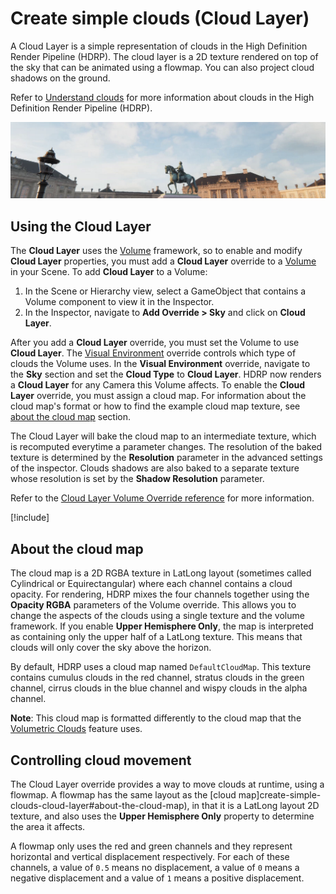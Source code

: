 # Create simple clouds (Cloud Layer)

A Cloud Layer is a simple representation of clouds in the High Definition Render Pipeline (HDRP). The cloud layer is a 2D texture rendered on top of the sky that can be animated using a flowmap. You can also project cloud shadows on the ground.

Refer to [Understand clouds](understand-clouds.md) for more information about clouds in the High Definition Render Pipeline (HDRP).

![](Images/HDRPFeatures-CloudLayer.png)

## Using the Cloud Layer

The **Cloud Layer** uses the [Volume](understand-volumes.md) framework, so to enable and modify **Cloud Layer** properties, you must add a **Cloud Layer** override to a [Volume](understand-volumes.md) in your Scene. To add **Cloud Layer** to a Volume:

1. In the Scene or Hierarchy view, select a GameObject that contains a Volume component to view it in the Inspector.
2. In the Inspector, navigate to **Add Override > Sky** and click on **Cloud Layer**.

After you add a **Cloud Layer** override, you must set the Volume to use **Cloud Layer**. The [Visual Environment](visual-environment-volume-override-reference.md) override controls which type of clouds the Volume uses. In the **Visual Environment** override, navigate to the **Sky** section and set the **Cloud Type** to **Cloud Layer**. HDRP now renders a **Cloud Layer** for any Camera this Volume affects.
To enable the **Cloud Layer** override, you must assign a cloud map. For information about the cloud map's format or how to find the example cloud map texture, see [about the cloud map](#about-the-cloud-map) section.

The Cloud Layer will bake the cloud map to an intermediate texture, which is recomputed everytime a parameter changes. The resolution of the baked texture is determined by the **Resolution** parameter in the advanced settings of the inspector.
Clouds shadows are also baked to a separate texture whose resolution is set by the **Shadow Resolution** parameter.

Refer to the [Cloud Layer Volume Override reference](cloud-layer-volume-override-reference.md) for more information.

[!include[](snippets/volume-override-api.md)]

## About the cloud map

The cloud map is a 2D RGBA texture in LatLong layout (sometimes called Cylindrical or Equirectangular) where each channel contains a cloud opacity. For rendering, HDRP mixes the four channels together using the **Opacity RGBA** parameters of the Volume override. This allows you to change the aspects of the clouds using a single texture and the volume framework.
If you enable **Upper Hemisphere Only**, the map is interpreted as containing only the upper half of a LatLong texture. This means that clouds will only cover the sky above the horizon.

By default, HDRP uses a cloud map named `DefaultCloudMap`. This texture contains cumulus clouds in the red channel, stratus clouds in the green channel, cirrus clouds in the blue channel and wispy clouds in the alpha channel.

**Note**: This cloud map is formatted differently to the cloud map that the [Volumetric Clouds](create-realistic-clouds-volumetric-clouds.md) feature uses.

## Controlling cloud movement

The Cloud Layer override provides a way to move clouds at runtime, using a flowmap. A flowmap has the same layout as the [cloud map]create-simple-clouds-cloud-layer#about-the-cloud-map), in that it is a LatLong layout 2D texture, and also uses the **Upper Hemisphere Only** property to determine the area it affects.

A flowmap only uses the red and green channels and they represent horizontal and vertical displacement respectively. For each of these channels, a value of `0.5` means no displacement, a value of `0` means a negative displacement and a value of `1` means a positive displacement.
